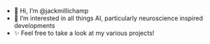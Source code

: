 - 👋 Hi, I’m @jackmillichamp
- 👀 I’m interested in all things AI, particularly neuroscience inspired developments
- ✨ Feel free to take a look at my various projects!

<!---
jackmillichamp/jackmillichamp is a ✨ special ✨ repository because its `README.md` (this file) appears on your GitHub profile.
You can click the Preview link to take a look at your changes.
--->

